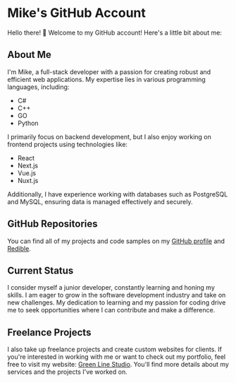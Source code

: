 # Mike's GitHub Account

Hello there! 👋 Welcome to my GitHub account! Here's a little bit about me:

## About Me

I'm Mike, a full-stack developer with a passion for creating robust and efficient web applications. My expertise lies in various programming languages, including:

- C#
- C++
- GO
- Python

I primarily focus on backend development, but I also enjoy working on frontend projects using technologies like:

- React
- Next.js
- Vue.js
- Nuxt.js

Additionally, I have experience working with databases such as PostgreSQL and MySQL, ensuring data is managed effectively and securely.

## GitHub Repositories

You can find all of my projects and code samples on my [GitHub profile](https://github.com/FoPPi?tab=repositories) and [Redible](https://github.com/RedibleUA).

## Current Status

I consider myself a junior developer, constantly learning and honing my skills. I am eager to grow in the software development industry and take on new challenges. My dedication to learning and my passion for coding drive me to seek opportunities where I can contribute and make a difference.

## Freelance Projects

I also take up freelance projects and create custom websites for clients. If you're interested in working with me or want to check out my portfolio, feel free to visit my website: [Green Line Studio](https://green-line-studio.vercel.app). You'll find more details about my services and the projects I've worked on.
